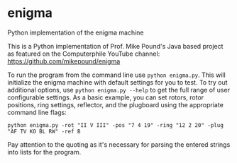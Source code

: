 # enigma
Python implementation of the enigma machine

This is a Python implementation of Prof. Mike Pound's Java based project as featured on the Computerphile YouTube channel: https://github.com/mikepound/enigma

To run the program from the command line use ```python enigma.py```. This will initialize the enigma machine with default settings for you to test.
To try out additional options, use ```python enigma.py --help``` to get the full range of user configurable settings. As a basic example, you can set rotors, rotor positions, ring settings, reflector, and the plugboard using the appropriate command line flags: 

```python enigma.py -rot "II V III" -pos "7 4 19" -ring "12 2 20" -plug "AF TV KO BL RW" -ref B```

Pay attention to the quoting as it's necessary for parsing the entered strings into lists for the program.
